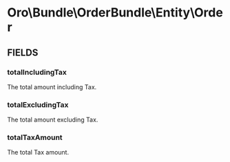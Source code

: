 # Oro\Bundle\OrderBundle\Entity\Order

## FIELDS

### totalIncludingTax

The total amount including Tax.

### totalExcludingTax

The total amount excluding Tax.

### totalTaxAmount

The total Tax amount.
